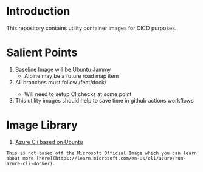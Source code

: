 # Introduction

This repository contains utility container images for CICD purposes.

# Salient Points

1. Baseline Image will be Ubuntu Jammy
    * Alpine may be a future road map item
1. All branches must follow /feat/dock/<image-name>
    * Will need to setup CI checks at some point
1. This utility images should help to save time in github actions workflows

# Image Library

1. [Azure Cli based on Ubuntu](azure/linux/azure-cli/Dockerfile)

```
This is not based off the Microsoft Official Image which you can learn about more [here](https://learn.microsoft.com/en-us/cli/azure/run-azure-cli-docker).

```
